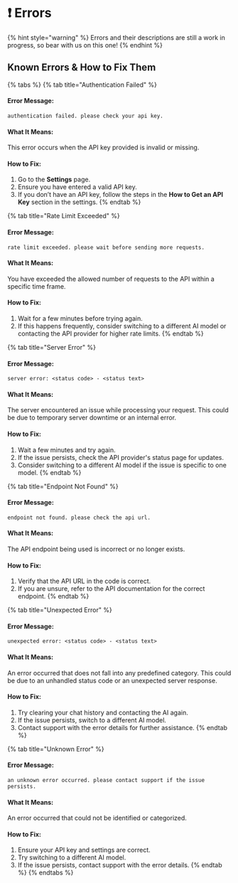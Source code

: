 # ❗ Errors

{% hint style="warning" %}
Errors and their descriptions are still a work in progress, so bear with us on this one!
{% endhint %}

## Known Errors & How to Fix Them

{% tabs %}
{% tab title="Authentication Failed" %}
#### Error Message:
`authentication failed. please check your api key.`

#### What It Means:
This error occurs when the API key provided is invalid or missing.

#### How to Fix:
1. Go to the **Settings** page.
2. Ensure you have entered a valid API key.
3. If you don’t have an API key, follow the steps in the **How to Get an API Key** section in the settings.
{% endtab %}

{% tab title="Rate Limit Exceeded" %}
#### Error Message:
`rate limit exceeded. please wait before sending more requests.`

#### What It Means:
You have exceeded the allowed number of requests to the API within a specific time frame.

#### How to Fix:
1. Wait for a few minutes before trying again.
2. If this happens frequently, consider switching to a different AI model or contacting the API provider for higher rate limits.
{% endtab %}

{% tab title="Server Error" %}
#### Error Message:
`server error: <status code> - <status text>`

#### What It Means:
The server encountered an issue while processing your request. This could be due to temporary server downtime or an internal error.

#### How to Fix:
1. Wait a few minutes and try again.
2. If the issue persists, check the API provider's status page for updates.
3. Consider switching to a different AI model if the issue is specific to one model.
{% endtab %}

{% tab title="Endpoint Not Found" %}
#### Error Message:
`endpoint not found. please check the api url.`

#### What It Means:
The API endpoint being used is incorrect or no longer exists.

#### How to Fix:
1. Verify that the API URL in the code is correct.
2. If you are unsure, refer to the API documentation for the correct endpoint.
{% endtab %}

{% tab title="Unexpected Error" %}
#### Error Message:
`unexpected error: <status code> - <status text>`

#### What It Means:
An error occurred that does not fall into any predefined category. This could be due to an unhandled status code or an unexpected server response.

#### How to Fix:
1. Try clearing your chat history and contacting the AI again.
2. If the issue persists, switch to a different AI model.
3. Contact support with the error details for further assistance.
{% endtab %}

{% tab title="Unknown Error" %}
#### Error Message:
`an unknown error occurred. please contact support if the issue persists.`

#### What It Means:
An error occurred that could not be identified or categorized.

#### How to Fix:
1. Ensure your API key and settings are correct.
2. Try switching to a different AI model.
3. If the issue persists, contact support with the error details.
{% endtab %}
{% endtabs %}